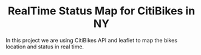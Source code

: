 <h1><center> RealTime Status Map for CitiBikes in NY </center></h1>

<p align=”justify”> In this project we are using CitiBikes API and leaflet to map the bikes location and status in real time. </p>
